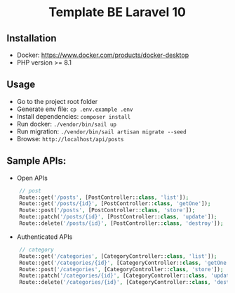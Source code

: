# <p align="center">Template BE Laravel 10</p>

## Installation

-   Docker: https://www.docker.com/products/docker-desktop
-   PHP version >= 8.1

## Usage

-   Go to the project root folder
-   Generate env file: `cp .env.example .env`
-   Install dependencies: `composer install`
-   Run docker: `./vendor/bin/sail up`
-   Run migration: `./vendor/bin/sail artisan migrate --seed`
-   Browse: `http://localhost/api/posts`

## Sample APIs:

- Open APIs
```php
    // post
    Route::get('/posts', [PostController::class, 'list']);
    Route::get('/posts/{id}', [PostController::class, 'getOne']);
    Route::post('/posts', [PostController::class, 'store']);
    Route::patch('/posts/{id}', [PostController::class, 'update']);
    Route::delete('/posts/{id}', [PostController::class, 'destroy']);
```

- Authenticated APIs
```php
    // category
    Route::get('/categories', [CategoryController::class, 'list']);
    Route::get('/categories/{id}', [CategoryController::class, 'getOne']);
    Route::post('/categories', [CategoryController::class, 'store']);
    Route::patch('/categories/{id}', [CategoryController::class, 'update']);
    Route::delete('/categories/{id}', [CategoryController::class, 'destroy']);
```